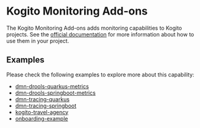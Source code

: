 <!--
  Licensed to the Apache Software Foundation (ASF) under one
  or more contributor license agreements.  See the NOTICE file
  distributed with this work for additional information
  regarding copyright ownership.  The ASF licenses this file
  to you under the Apache License, Version 2.0 (the
  "License"); you may not use this file except in compliance
  with the License.  You may obtain a copy of the License at

    http://www.apache.org/licenses/LICENSE-2.0

  Unless required by applicable law or agreed to in writing,
  software distributed under the License is distributed on an
  "AS IS" BASIS, WITHOUT WARRANTIES OR CONDITIONS OF ANY
  KIND, either express or implied.  See the License for the
  specific language governing permissions and limitations
  under the License.
  -->

# Kogito Monitoring Add-ons

The Kogito Monitoring Add-ons adds monitoring capabilities to Kogito projects. See 
the [official documentation](https://docs.jboss.org/kogito/release/latest/html_single/#_metrics_monitoring_in_kogito_services)
for more information about how to use them in your project.

## Examples

Please check the following examples to explore more about this capability:

- [dmn-drools-quarkus-metrics](https://github.com/kiegroup/kogito-examples/tree/stable/kogito-quarkus-examples/dmn-drools-quarkus-metrics)
- [dmn-drools-springboot-metrics](https://github.com/kiegroup/kogito-examples/tree/stable/kogito-springboot-examples/dmn-drools-springboot-metrics)
- [dmn-tracing-quarkus](https://github.com/kiegroup/kogito-examples/tree/stable/kogito-quarkus-examples/dmn-tracing-quarkus)
- [dmn-tracing-springboot](https://github.com/kiegroup/kogito-examples/tree/stable/kogito-springboot-examples/dmn-tracing-springboot)
- [kogito-travel-agency](https://github.com/kiegroup/kogito-examples/tree/stable/kogito-quarkus-examples/kogito-travel-agency)
- [onboarding-example](https://github.com/kiegroup/kogito-examples/tree/stable/kogito-quarkus-examples/onboarding-example)
